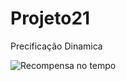 # Projeto21
Precificação Dinamica



![Recompensa no tempo](https://github.com/rodfloripa/Projeto21/edit/main/img.png?raw=true)
